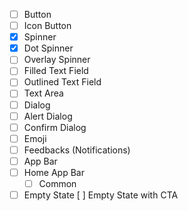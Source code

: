 - [ ] Button
- [ ] Icon Button
- [x] Spinner
- [x] Dot Spinner
- [ ] Overlay Spinner
- [ ] Filled Text Field
- [ ] Outlined Text Field
- [ ] Text Area
- [ ] Dialog
- [ ] Alert Dialog
- [ ] Confirm Dialog
- [ ] Emoji
- [ ] Feedbacks (Notifications)
- [ ] App Bar
- [ ] Home App Bar
  - [ ] Common
- [ ] Empty State
[ ] Empty State with CTA